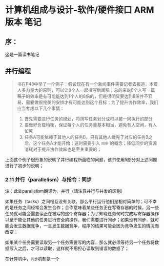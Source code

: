 # 计算机组成与设计-软件/硬件接口 ARM版本 笔记



## 序：

这是一篇读书笔记



## 并行编程

> 书在P43中举了一个例子：假设现在有一个新闻事件需要记者去报道，本着人多力量大的原则，可以让8个人一起撰写新闻稿；总的来说8个人写一篇稿子的效率是有可能能达到1个人的8倍的，但是很明显要达到8倍并不容易，需要做很完美的安排才有可能达到这个目标；为了提升协作效率，我们应当考虑以下几个事情：
>
> 1. 首先需要进行任务的规划，将撰写任务划分成可以被一同执行的部分
> 2. 要做好负载均衡，保证每个人的任务量基本相当，避免有人空闲，有人忙死
> 3. 任务A可能依赖于其他人的任务B，只有其他人做完了对应的任务B之后，这个任务A才能开始；这时需要引入 `同步` 的概念；降低同步的资源消耗对于提升协作效率也是至关重要的；

上面这个例子很形象的说明了并行编程所面临的问题，该书使用5部分对上述问题进行了初步的说明；





### 2.11 并行（parallelism）与指令：同步

注：此处parallelism翻译为，并行（请注意并行与并发的区别）

如果任务（tasks）之间相互没有关联，那么平行运行他们是相对简单的；可不幸的是任务之间经常会发生合作；合作意味着某些任务正在写寄存器的时候，另一些任务就可能会需要读正在被写的这个寄存器；为了知晓任务何时完成写寄存器操作以至于能让其他的任务进行安全的操作，我们需要进行同步；如果没有同步，就可能会发生数据竞争，一旦发生数据竞争，程序的结果可能会因为竞争发生的情况而改变；

如果某个任务需要读取另一个任务需要写的内容，那么就必须等待另一个任务将数据写入之后，才可以读取，这样就不用担心读取到错误的数据了；

在计算机中，`同步`机制是一个
